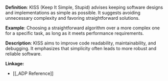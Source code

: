 **Definition**: KISS (Keep It Simple, Stupid) advises keeping software designs and implementations as simple as possible. It suggests avoiding unnecessary complexity and favoring straightforward solutions.

**Example**: Choosing a straightforward algorithm over a more complex one for a specific task, as long as it meets performance requirements.

**Description**: KISS aims to improve code readability, maintainability, and debugging. It emphasizes that simplicity often leads to more robust and reliable software.

**Linkage:**
- [[_ADP Reference]]